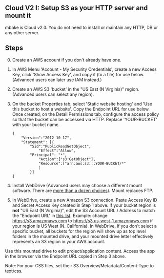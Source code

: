 ## Cloud V2 I: Setup S3 as your HTTP server and mount it

mbake is Cloud v2.0. You do not need to install or maintain any HTTP, DB or any other server.


## Steps

0. Create an AWS account if you don't already have one.

1. In AWS Menu 'Account - My Security Credentials', create a new Access Key, click 'Show Access Key', and copy it (to a file) for use below. (Advanced users can later use IAM instead.)

2. Create an AWS S3 'bucket' in the "US East (N Virginia)" region. (Advanced users can select any region).

3. On the bucket Properties tab, select 'Static website hosting' and 'Use this bucket to host a website'. Copy the Endpoint URL for use below. Once created, on the Detail Permissions tab, configure the access policy so that the bucket can be accessed via HTTP. Replace 'YOUR-BUCKET' with your bucket name.

	```
	{
		"Version":"2012-10-17",
		"Statement": [{
			"Sid":"PublicReadGetObject",
				"Effect":"Allow",
			"Principal": "*",
				"Action":["s3:GetObject"],
				"Resource":["arn:aws:s3:::YOUR-BUCKET/*"
				]
			}]
	}
	```

4. Install WebDrive (Advanced users may choose a different mount software. There are <a href='https://tinyurl.com/y9rlmr4t'>more than a dozen choices</a>). Mount replaces FTP.

5. In WebDrive, create a new Amazon S3 connection. Paste Access Key ID and Secret Access Key created in Step 1 above. If your bucket region is __not__ "US East (N Virginia)", edit the S3 Account URL / Address to match the "Endpoint URL' in <a href='https://docs.aws.amazon.com/general/latest/gr/rande.html#s3_region'>this list</a>. Example: change https://s3.amazonaws.com to https://s3.us-west-1.amazonaws.com if your region is US West (N. California). In WebDrive, if you don't select a specific bucket, all buckets for the region will show up as top level folders in the mounted drive, and your mounted drive letter effectively represents an S3 region in your AWS account. 

Use this mounted drive to edit project/application content. Access the app in the browser via the Endpoint URL copied in Step 3 above.

Note: For your CSS files, set their S3 Overview/Metadata/Content-Type to text/css.

